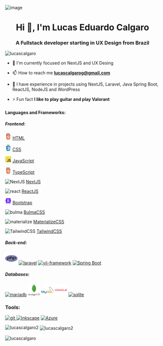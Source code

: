 ![image](https://github.com/user-attachments/assets/84a04b49-1ffb-4c87-9eba-a88b7aa0c0dd)<h1 align="center">Hi 👋, I'm Lucas Eduardo Calgaro</h1>
<h3 align="center">A Fullstack developer starting in UX Design from Brazil</h3>

<p align="left"> <img src="https://komarev.com/ghpvc/?username=lucascalgaro2&label=Visualiza%C3%A7%C3%B5es&color=9d0101&style=flat" alt="lucascalgaro" /> </p>

- 🌱 I'm currently focused on NextJS and UX Desing

- 📫 How to reach me **lucascalgarog@gmail.com**

- 💼 I have experience in projects using NextJS, Laravel, Java Spring Boot, ReactJS, NodeJS and WordPress
  
- ⚡ Fun fact **I like to play guitar and play Valorant**

<h4 align="left">Languages and Frameworks:</h4>
<h5 align="left">Frontend:</h5>
<p align="left">
    <img src="https://raw.githubusercontent.com/devicons/devicon/master/icons/html5/html5-original-wordmark.svg" alt="html5" width="20" height="20"/>
    <a href="https://www.w3.org/html/" target="_blank" >
        HTML
    </a>
</p>
<p align="left">
    <img src="https://raw.githubusercontent.com/devicons/devicon/master/icons/css3/css3-original-wordmark.svg" alt="css3" width="20" height="20"/> 
    <a href="https://www.w3schools.com/css/" target="_blank"> 
        CSS
    </a>
</p>
<p align="left">
    <img src="https://raw.githubusercontent.com/devicons/devicon/master/icons/javascript/javascript-original.svg" alt="javascript" width="20" height="20"/>
    <a href="https://developer.mozilla.org/en-US/docs/Web/JavaScript" target="_blank"> 
        JavaScript
    </a>
</p>
<p align="left">
    <img src="https://raw.githubusercontent.com/devicons/devicon/master/icons/html5/html5-original-wordmark.svg" alt="html5" width="20" height="20"/>
    <a href="https://www.w3.org/html/" target="_blank" >
        TypeScript
    </a>
</p>
<p align="left">
    <img src="https://static-00.iconduck.com/assets.00/nextjs-icon-1024x1024-5et230l7.png" alt="NextJS" width="20" height="20"/>
    <a href="https://nextjs.org/" target="_blank">
        NextJS
    </a>
</p>
<p align="left">
    <img src="https://encrypted-tbn0.gstatic.com/images?q=tbn:ANd9GcSlGmKtrnxElpqw3AExKXPWWBulcwjlvDJa1Q&s" alt="react" width="20" height="20"/>
    <a href="https://react.dev/" target="_blank">ReactJS</a>
</p>
<p align="left">
    <img src="https://raw.githubusercontent.com/devicons/devicon/master/icons/bootstrap/bootstrap-plain-wordmark.svg" alt="bootstrap" width="20" height="20"/>
    <a href="https://getbootstrap.com" target="_blank">
        Bootstrap
    </a>
</p>
<p align="left">
    <img src="https://raw.githubusercontent.com/gilbarbara/logos/804dc257b59e144eaca5bc6ffd16949752c6f789/logos/bulma.svg" alt="bulma" width="20" height="20"/>
    <a href="https://bulma.io/" target="_blank">
        BulmaCSS
    </a>
</p>
<p align="left">
    <img src="https://raw.githubusercontent.com/prplx/svg-logos/5585531d45d294869c4eaab4d7cf2e9c167710a9/svg/materialize.svg" alt="materialize" width="20" height="20"/> 
    <a href="https://materializecss.com/" target="_blank">
        MaterializeCSS
    </a>
</p>
<p align="left">
    <img src="https://encrypted-tbn0.gstatic.com/images?q=tbn:ANd9GcSDpN2t1RJBX4eDLEY4fpQqd0qxHGtn0gR4hA&s" alt="TailwindCSS" width="20" height="20"/> 
    <a href="https://tailwindcss.com/" target="_blank">
        TailwindCSS
    </a>
</p>

<h5 align="left">Back-end:</h5>
<p align="left">
  <a href="https://www.php.net" target="_blank"> <img src="https://raw.githubusercontent.com/devicons/devicon/master/icons/php/php-original.svg" alt="php" width="40" height="40"/></a>
  <a href="https://laravel.com/" target="_blank"> <img src="https://encrypted-tbn0.gstatic.com/images?q=tbn:ANd9GcQMoO1kQEm6tKiQbd-moXfnmzFakSSyYPpdIw&s" alt="laravel" width="40" height="40"/></a>
  <a href="https://yiiframework.com/" target="_blank"> <img src="https://cdn.iconscout.com/icon/free/png-512/yii-283048.png" alt="yii-framework" width="40" height="40"/></a>
  <a href="https://spring.io/" target="_blank"> <img src="https://img.icons8.com/?size=512&id=90519&format=png" alt="Spring Boot" width="40" height="40"/></a>
</p>

<h5 align="left">Databases:</h5>
<a href="https://mariadb.org/" target="_blank"> <img src="https://www.vectorlogo.zone/logos/mariadb/mariadb-icon.svg" alt="mariadb" width="40" height="40"/></a>
<a href="https://www.mongodb.com/" target="_blank"> <img src="https://raw.githubusercontent.com/devicons/devicon/master/icons/mongodb/mongodb-original-wordmark.svg" alt="mongodb" width="40" height="40"/></a>
<a href="https://www.mysql.com/" target="_blank"> <img src="https://raw.githubusercontent.com/devicons/devicon/master/icons/mysql/mysql-original-wordmark.svg" alt="mysql" width="40" height="40"/></a>
<a href="https://www.oracle.com/" target="_blank"> <img src="https://raw.githubusercontent.com/devicons/devicon/master/icons/oracle/oracle-original.svg" alt="oracle" width="40" height="40"/></a>  
<a href="https://www.sqlite.org/" target="_blank"> <img src="https://www.vectorlogo.zone/logos/sqlite/sqlite-icon.svg" alt="sqlite" width="40" height="40"/></a>

<h3 align="left">Tools:</h3>
<p align="left">
    <a href="https://git-scm.com/" target="_blank"> <img src="https://www.vectorlogo.zone/logos/git-scm/git-scm-icon.svg" alt="git" width="40" height="40"/> </a>
    <a href="https://inkscape.org/" target="_blank"> <img src="https://icons.iconarchive.com/icons/alecive/flatwoken/512/Apps-Inkscape-icon.png" alt="inkscape" width="40" height="40"/></a>
    <a href="https://azure.microsoft.com/en-us/" target="_blank"> <img src="https://encrypted-tbn0.gstatic.com/images?q=tbn:ANd9GcS-QrgsrSEhYcLfaBnjJ_yWG6SDuZ1xIIvo-Q&s" alt="Azure" width="40" height="40"/></a>
</p>

<p><img align="left" src="https://github-readme-stats.vercel.app/api/top-langs?username=lucascalgaro2&show_icons=true&theme=dark&title_color=ffffff&text_color=ffffff&bg_color=333&locale=en&layout=compact" alt="lucascalgaro2" /></p>

<p>&nbsp;<img align="center" src="https://github-readme-stats.vercel.app/api?username=lucascalgaro2&show_icons=true&theme=dark&title_color=ffffff&text_color=ffffff&bg_color=333&hide_border=true&locale=en" alt="lucascalgaro2" /></p>

<p><img align="center" src="https://github-readme-streak-stats.herokuapp.com/?user=lucascalgaro2&theme=dark" alt="lucascalgaro" /></p>
